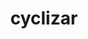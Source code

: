 ---
id: 967
title: cyclizar
types: [dragon,normal]
image: https://raw.githubusercontent.com/PokeAPI/sprites/master/sprites/pokemon/967.png
---